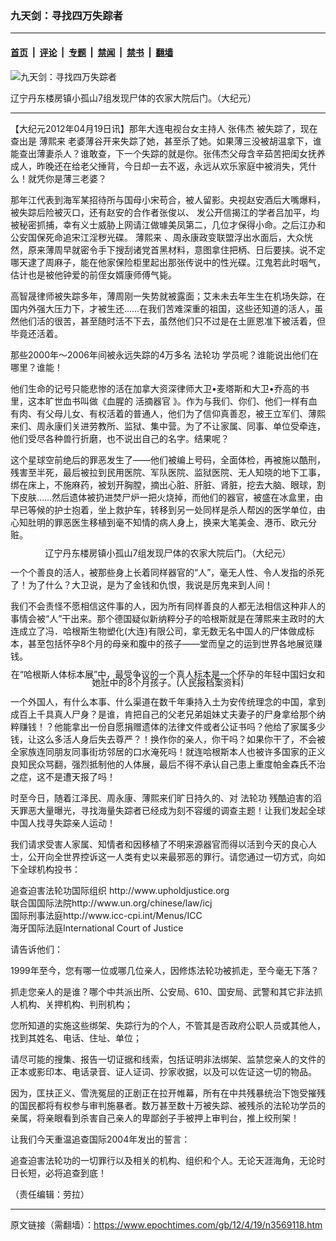 ### 九天剑：寻找四万失踪者

---

#### [首页](../../../..?n3569118) &nbsp;|&nbsp; [评论](../../../../../epoch-comment?n3569118) &nbsp;|&nbsp; [专题](../../../../../epoch-special?n3569118) &nbsp;|&nbsp; [禁闻](../../../../../epoch-news?n3569118) &nbsp;|&nbsp; [禁书](../../../../../books?n3569118) &nbsp;|&nbsp; [翻墙](https://github.com/gfw-breaker/nogfw/blob/master/README.md?n3569118)


<div><img alt="九天剑：寻找四万失踪者" class="attachment-djy_600_400 size-djy_600_400 wp-post-image" src="https://i.epochtimes.com/assets/uploads/2012/04/1204182056231497.jpg"/>
<div class="caption">
 <p>
  辽宁丹东楼房镇小孤山7组发现尸体的农家大院后门。（大纪元）
 </p>
</div></div><hr/><div class="post_content" id="artbody" itemprop="articleBody">
 <!-- article content begin -->
 <p>
  【大纪元2012年04月19日讯】那年大连电视台女主持人
  <ok href="https://www.epochtimes.com/gb/tag/%E5%BC%A0%E4%BC%9F%E6%9D%B0.html">
   张伟杰
  </ok>
  被失踪了，现在查出是
  <ok href="https://www.epochtimes.com/gb/tag/%E8%96%84%E7%86%99%E6%9D%A5.html">
   薄熙来
  </ok>
  老婆薄谷开来失踪了她，甚至杀了她。如果薄三没被胡温拿下，谁能查出薄妻杀人？谁敢查，下一个失踪的就是你。张伟杰父母含辛茹苦把闺女抚养成人，昨晚还在给老父捶背，今日却一去不返，永远从欢乐家庭中被消失，凭什么！就凭你是薄三老婆？
 </p>
 <p>
  那年江代表到海军某招待所与国母小宋苟合，被人留影。央视赵安酒后大嘴爆料，被失踪后险被灭口，还有赵安的合作者张俊以、 发公开信揭江的学者吕加平，均被秘密抓捕，幸有义士威胁上网请江做璩美凤第二，几位才保得小命。之后江办和公安国保死命追宋江淫秽光碟。
  <ok href="https://www.epochtimes.com/gb/tag/%E8%96%84%E7%86%99%E6%9D%A5.html">
   薄熙来
  </ok>
  、周永康政变联盟浮出水面后，大众恍然，原来薄周早就密令手下搜刮诸党首黑材料，意图拿住把柄、日后要挟。说不定哪天逮了周麻子，能在他家保险柜里起出那张传说中的性光碟。江鬼若此时咽气，估计也是被他钟爱的前侄女婿康师傅气毙。
 </p>
 <p>
  高智晟律师被失踪多年，薄周刚一失势就被露面；艾未未去年生生在机场失踪，在国内外强大压力下，才被生还……在我们苦难深重的祖国，这些还知道的活人，虽然他们活的很苦，甚至随时活不下去，虽然他们只不过是在土匪恩准下被活着，但毕竟还活着。
 </p>
 <p>
  那些2000年～2006年间被永远失踪的4万多名
  <ok href="https://www.epochtimes.com/gb/tag/%E6%B3%95%E8%BD%AE%E5%8A%9F.html">
   法轮功
  </ok>
  学员呢？谁能说出他们在哪里？谁能！
 </p>
 <p>
  他们生命的记号只能悲惨的活在加拿大资深律师大卫•麦塔斯和大卫•乔高的书里，这本旷世血书叫做《血腥的
  <ok href="https://www.epochtimes.com/gb/tag/%E6%B4%BB%E6%91%98%E5%99%A8%E5%AE%98.html">
   活摘器官
  </ok>
  》。作为与我们、你们、他们一样有血有肉、有父母儿女、有权活着的普通人，他们为了信仰真善忍，被王立军们、薄熙来们、周永康们关进劳教所、监狱、集中营。为了不让家属、同事、单位受牵连，他们受尽各种兽行折磨，也不说出自己的名字。结果呢？
 </p>
 <p>
  这个星球空前绝后的罪恶发生了——他们被编上号码，全面体检，再被施以酷刑，残害至半死，最后被拉到民用医院、军队医院、监狱医院、无人知晓的地下工事，绑在床上，不施麻药，被划开胸膛，摘出心脏、肝脏、肾脏，挖去大脑、眼球，割下皮肤……然后遗体被扔进焚尸炉一把火烧掉，而他们的器官，被盛在冰盒里，由早已等候的护士抱着，坐上救护车，转移到另一处同样是杀人帮凶的医学单位，由心知肚明的罪恶医生移植到毫不知情的病人身上，换来大笔美金、港币、欧元分赃。
 </p>
 <p>
  <!--image v 1.5-->
 </p>
 <div style="line-height: 90%; text-align: center;">
  <ok href=" https://i.epochtimes.com/assets/uploads/2015/03/1204181558322405.jpg" rel="noreferrer noopener" target="_blank">
   <img alt="" class="size-medium wp-image-7819367" src="https://i.epochtimes.com/assets/uploads/2015/03/1204181558322405.jpg" title=""/>
  </ok>
  <br/>
  <span class="bn12">
   辽宁丹东楼房镇小孤山7组发现尸体的农家大院后门。（大纪元）
  </span>
 </div>
 <p>
  <!-- -->
 </p>
 <p>
  一个个善良的活人，被那些身上长着同样器官的“人”，毫无人性、令人发指的杀死了！为了什么？大卫说，是为了金钱和仇恨，我说是厉鬼来到人间！
 </p>
 <p>
  我们不会责怪不愿相信这件事的人，因为所有同样善良的人都无法相信这种非人的事情会被“人”干出来。那个德国疑似新纳粹分子的哈根斯就是在薄熙来主政时的大连成立了冯．哈根斯生物塑化(大连)有限公司，拿无数无名中国人的尸体做成标本，甚至包括怀孕8个月的母亲和腹中的孩子——堂而皇之的运到世界各地展览赚钱。
 </p>
 <p>
  <p>
   <!--image v 1.5-->
  </p>
  <div style="line-height: 90%; text-align: center;">
   <ok href=" https://i.epochtimes.com/assets/uploads/2015/03/1204181555032405.jpg" rel="noreferrer noopener" target="_blank">
    <img alt="" class="size-medium wp-image-7819368" src="https://i.epochtimes.com/assets/uploads/2015/03/1204181555032405.jpg" title=""/>
   </ok>
   <br/>
   <span class="bn12">
    在“哈根斯人体标本展”中，最受争议的一个真人标本是一个怀孕的年轻中国妇女和她肚中的8个月孩子。(人民报档案资料)
   </span>
  </div>
  <p>
   <!-- -->
  </p>
  <p>
   一个外国人，有什么本事、什么渠道在数千年秉持入土为安传统理念的中国，拿到成百上千具真人尸身？是谁，肯把自己的父老兄弟姐妹丈夫妻子的尸身拿给那个纳粹赚钱！？他能拿出一份自愿捐赠遗体的法律文件或者公证书吗？他给了家属多少钱，让这么多活人身后失去尊严？！换作你的亲人，你干吗？如果你干了，不会被全家族连同朋友同事街坊邻居的口水淹死吗！就连哈根斯本人也被许多国家的正义良知民众骂翻，强烈抵制他的人体展，最后不得不承认自己患上重度帕金森氏不治之症，这不是遭天报了吗！
  </p>
  <p>
   时至今日，随着江泽民、周永康、薄熙来们旷日持久的、对
   <ok href="https://www.epochtimes.com/gb/tag/%E6%B3%95%E8%BD%AE%E5%8A%9F.html">
    法轮功
   </ok>
   残酷迫害的滔天罪恶大量曝光，寻找海量失踪者已经成为刻不容缓的调查主题！让我们发起全球中国人找寻失踪亲人运动！
  </p>
  <p>
   我们请求受害人家属、知情者和因移植了不明来源器官而得以活到今天的良心人士，公开向全世界控诉这一人类有史以来最邪恶的罪行。请您通过一切方式，向如下全球机构投书：
  </p>
  <p>
   追查迫害法轮功国际组织 http://www.upholdjustice.org
   <br/>
   联合国国际法院http://www.un.org/chinese/law/icj
   <br/>
   国际刑事法庭http://www.icc-cpi.int/Menus/ICC
   <br/>
   海牙国际法庭International Court of Justice
  </p>
  <p>
   请告诉他们：
  </p>
  <p>
   1999年至今，您有哪一位或哪几位亲人，因修炼法轮功被抓走，至今毫无下落？
  </p>
  <p>
   抓走您亲人的是谁？哪个中共派出所、公安局、610、国安局、武警和其它非法抓人机构、关押机构、判刑机构；
  </p>
  <p>
   您所知道的实施这些绑架、失踪行为的个人，不管其是否政府公职人员或其他人，找到其姓名、电话、住址、单位；
  </p>
  <p>
   请尽可能的搜集、报告一切证据和线索，包括证明非法绑架、监禁您亲人的文件的正本或影印本、电话录音、证人证词、抄家收据，以及可以佐证这一切的物品。
  </p>
  <p>
   因为，匡扶正义、雪洗冤屈的正剧正在拉开帷幕，所有在中共残暴统治下饱受摧残的国民都将有权参与审判施暴者。数万甚至数十万被失踪、被残杀的法轮功学员的亲属，将亲眼看到杀害自己亲人的卑鄙刽子手被押上审判台，推上绞刑架！
  </p>
  <p>
   让我们今天重温追查国际2004年发出的誓言：
  </p>
  <p>
   追查迫害法轮功的一切罪行以及相关的机构、组织和个人。无论天涯海角，无论时日长短，必将追查到底！
  </p>
  <p>
   （责任编辑：劳拉）
  </p>
  <!-- article content end -->
  <div id="below_article_ad">
  </div>
 </p>
</div>


---

原文链接（需翻墙）：https://www.epochtimes.com/gb/12/4/19/n3569118.htm